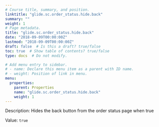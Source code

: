 ```yaml
---
# Course title, summary, and position.
linktitle: "glide.sc.order_status.hide.back"
summary: ""
weight: 1
# Page metadata.
title: "glide.sc.order_status.hide.back"
date: "2018-09-09T00:00:00Z"
lastmod: "2018-09-09T00:00:00Z"
draft: false  # Is this a draft? true/false
toc: true  # Show table of contents? true/false
type: docs  # Do not modify.

# Add menu entry to sidebar.
# - name: Declare this menu item as a parent with ID name.
# - weight: Position of link in menu.
menu:
  properties:
    parent: Properties
    name: "glide.sc.order_status.hide.back"
    weight: 1
---
```


Description: Hides the back button from the order status page when true


Value: `true`